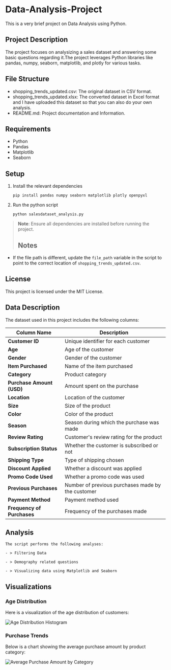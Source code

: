 # Data-Analysis-Project
This is a very brief project on Data Analysis using Python.

## Project Description
The project focuses on analysizing a sales dataset and answering some basic questions regarding it.The project leverages Python libraries like pandas, numpy, seaborn, matplotlib, and plotly for various tasks.

## File Structure
- shopping_trends_updated.csv: The original dataset in CSV format.
- shopping_trends_updated.xlsx: The converted dataset in Excel format and I have uploaded this dataset so that you can also do your own analysis.
- README.md: Project documentation and Information.

## Requirements
- Python
- Pandas
- Matplotlib
- Seaborn

## Setup
1. Install the relevant dependencies
    ```
    pip install pandas numpy seaborn matplotlib plotly openpyxl
    ```
2. Run the python script
   ```
   python salesdataset_analysis.py
   ```
> **Note**: Ensure all dependencies are installed before running the project.
> ## Notes
- If the file path is different, update the `file_path` variable in the script to point to the correct location of `shopping_trends_updated.csv`.

## License
This project is licensed under the MIT License.


## Data Description
The dataset used in this project includes the following columns:

| Column Name            | Description                                      |
| ---------------------- | ------------------------------------------------ |
| **Customer ID**        | Unique identifier for each customer              |
| **Age**                | Age of the customer                              |
| **Gender**             | Gender of the customer                           |
| **Item Purchased**     | Name of the item purchased                       |
| **Category**           | Product category                                 |
| **Purchase Amount (USD)** | Amount spent on the purchase                  |
| **Location**           | Location of the customer                         |
| **Size**               | Size of the product                              |
| **Color**              | Color of the product                             |
| **Season**             | Season during which the purchase was made        |
| **Review Rating**      | Customer's review rating for the product         |
| **Subscription Status** | Whether the customer is subscribed or not       |
| **Shipping Type**      | Type of shipping chosen                          |
| **Discount Applied**   | Whether a discount was applied                   |
| **Promo Code Used**    | Whether a promo code was used                    |
| **Previous Purchases** | Number of previous purchases made by the customer|
| **Payment Method**     | Payment method used                              |
| **Frequency of Purchases** | Frequency of the purchases made             |

## Analysis
    The script performs the following analyses:
    
    - > Filtering Data
    
    - > Demography related questions
    
    - > Visualizing data using Matplotlib and Seaborn

## Visualizations

### Age Distribution

Here is a visualization of the age distribution of customers:

![Age Distribution Histogram](https://github.com/user-attachments/assets/505a6e58-c03b-4e9b-89f7-3156d29d3357)


### Purchase Trends

Below is a chart showing the average purchase amount by product category:

![Average Purchase Amount by Category](https://github.com/user-attachments/assets/24f2403e-742b-441e-a91a-7a4f05183dfb)



